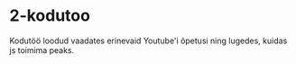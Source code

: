# 2-kodutoo

Kodutöö loodud vaadates erinevaid Youtube'i õpetusi ning lugedes, kuidas js toimima peaks.
